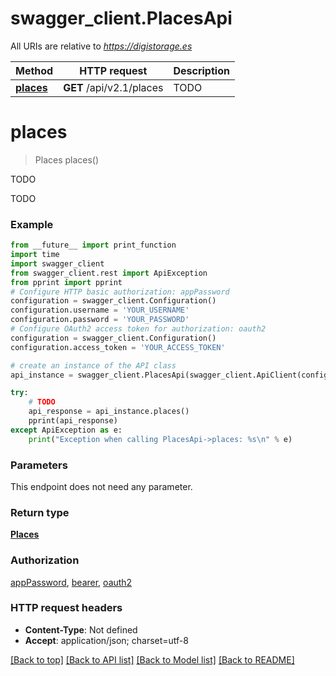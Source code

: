 # swagger_client.PlacesApi

All URIs are relative to *https://digistorage.es*

Method | HTTP request | Description
------------- | ------------- | -------------
[**places**](PlacesApi.md#places) | **GET** /api/v2.1/places | TODO

# **places**
> Places places()

TODO

TODO

### Example
```python
from __future__ import print_function
import time
import swagger_client
from swagger_client.rest import ApiException
from pprint import pprint
# Configure HTTP basic authorization: appPassword
configuration = swagger_client.Configuration()
configuration.username = 'YOUR_USERNAME'
configuration.password = 'YOUR_PASSWORD'
# Configure OAuth2 access token for authorization: oauth2
configuration = swagger_client.Configuration()
configuration.access_token = 'YOUR_ACCESS_TOKEN'

# create an instance of the API class
api_instance = swagger_client.PlacesApi(swagger_client.ApiClient(configuration))

try:
    # TODO
    api_response = api_instance.places()
    pprint(api_response)
except ApiException as e:
    print("Exception when calling PlacesApi->places: %s\n" % e)
```

### Parameters
This endpoint does not need any parameter.

### Return type

[**Places**](Places.md)

### Authorization

[appPassword](../README.md#appPassword), [bearer](../README.md#bearer), [oauth2](../README.md#oauth2)

### HTTP request headers

 - **Content-Type**: Not defined
 - **Accept**: application/json; charset=utf-8

[[Back to top]](#) [[Back to API list]](../README.md#documentation-for-api-endpoints) [[Back to Model list]](../README.md#documentation-for-models) [[Back to README]](../README.md)

